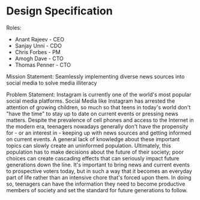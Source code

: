 # Design Specification

Roles:
- Anant Rajeev - CEO
- Sanjay Unni - CDO
- Chris Forbes - PM 
- Amogh Dave - CTO
- Thomas Penner - CTO

Mission Statement: Seamlessly implementing diverse news sources into social media to solve media illiteracy

Problem Statement: Instagram is currently one of the world's most popular social media platforms. Social Media like Instagram has arrested the attention of growing children, so much so that teens in today's world don't "have the time" to stay up to date on current events or pressing news matters. Despite the prevalence of cell phones and access to the Internet in the modern era, teenagers nowadays generally don't have the propensity for - or an interest in - keeping up with news sources and getting informed on current events. A general lack of knowledge about these important topics can slowly create an uninformed population. Ultimately, this population has to make decisions about the future of their society; poor choices can create cascading effects that can seriously impact future generations down the line. It's important to bring news and current events to prospective voters today, but in such a way that it becomes an everyday part of life rather than an intensive chore that's forced upon them. In doing so, teenagers can have the information they need to become productive members of society and set the standard for future generations to follow.
